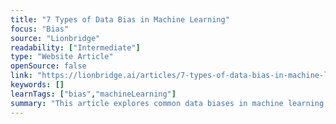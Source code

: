 ```yaml
---
title: "7 Types of Data Bias in Machine Learning"
focus: "Bias"
source: "Lionbridge"
readability: ["Intermediate"]
type: "Website Article"
openSource: false
link: "https://lionbridge.ai/articles/7-types-of-data-bias-in-machine-learning/"
keywords: []
learnTags: ["bias","machineLearning"]
summary: "This article explores common data biases in machine learning, such as sample bias and racial bias, and how they can be avoided in ongoing projects. "
---
```

